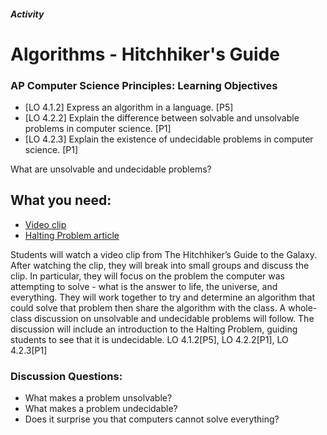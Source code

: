 ##### Activity
# Algorithms - Hitchhiker's Guide
 
### AP Computer Science Principles: Learning Objectives
- [LO 4.1.2] Express an algorithm in a language. [P5]
- [LO 4.2.2] Explain the difference between solvable and unsolvable problems in computer science. [P1]
- [LO 4.2.3] Explain the existence of undecidable problems in computer science. [P1]
 
What are unsolvable and undecidable problems?
 
## What you need:
- [Video clip](https://www.youtube.com/watch?v=aboZctrHfK8)
- [Halting Problem article](http://www.huffingtonpost.com/entry/how-to-describing-alan-turings-halting-problem-to_us_58d1ae08e4b062043ad4add7)
 
Students will watch a video clip from The Hitchhiker’s Guide to the Galaxy. After watching the clip, they will break into small groups and discuss the clip. In particular, they will focus on the problem the computer was attempting to solve - what is the answer to life, the universe, and everything. They will work together to try and determine an algorithm that could solve that problem then share the algorithm with the class. A whole-class discussion on unsolvable and undecidable problems will follow. The discussion will include an introduction to the Halting Problem, guiding students to see that it is undecidable. LO 4.1.2[P5], LO 4.2.2[P1], LO 4.2.3[P1]
 
 
### Discussion Questions:
- What makes a problem unsolvable?
- What makes a problem undecidable?
- Does it surprise you that computers cannot solve everything?
